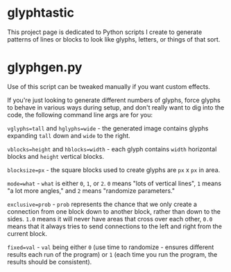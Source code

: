 # glyphtastic

This project page is dedicated to Python scripts I create to generate patterns of lines or blocks to look like glyphs, letters, or things of that sort.


# glyphgen.py

Use of this script can be tweaked manually if you want custom effects. 

If you're just looking to generate different numbers of glyphs, force glyphs to behave in various ways during setup, and don't really want to dig into the code, the following command line args are for you:

`vglyphs=tall` and `hglyphs=wide` - the generated image contains glyphs expanding `tall` down and `wide` to the right.

`vblocks=height` and `hblocks=width` - each glyph contains `width` horizontal blocks and `height` vertical blocks.

`blocksize=px` - the square blocks used to create glyphs are `px` x `px` in area.

`mode=what` - `what` is either `0`, `1`, or `2`. `0` means "lots of vertical lines", `1` means "a lot more angles," and `2` means "randomize parameters."

`exclusive=prob` - `prob` represents the chance that we only create a connection from one block down to another block, rather than down to the sides.  `1.0` means it will never have areas that cross over each other, `0.0` means that it always tries to send connections to the left and right from the current block.

`fixed=val` - `val` being either `0` (use time to randomize - ensures different results each run of the program) or `1` (each time you run the program, the results should be consistent).


